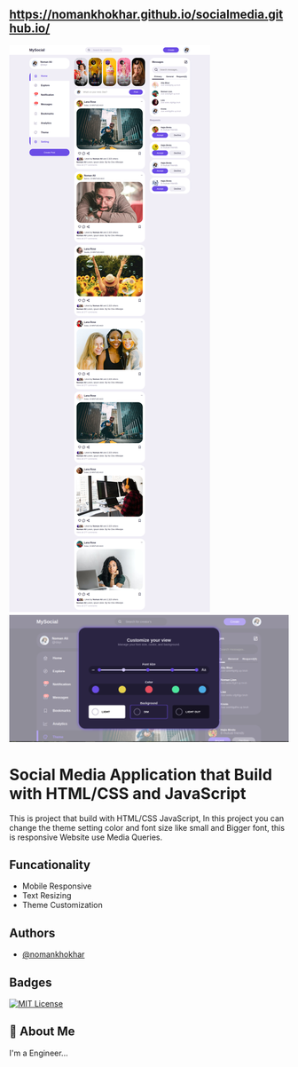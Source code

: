 ## https://nomankhokhar.github.io/socialmedia.github.io/

![Project Screenshot](./img/Social-Media-Responsive.png)
![Project Screenshot](./img/Setting.png)

# Social Media Application that Build with HTML/CSS and JavaScript 

This is project that build with HTML/CSS JavaScript, In this project you can change the theme setting color and font size like small and Bigger font, this is responsive Website use Media Queries.



## Funcationality

 - Mobile Responsive
 - Text Resizing
 - Theme Customization

## Authors

- [@nomankhokhar](https://www.github.com/nomankhokhar)

## Badges

[![MIT License](https://img.shields.io/badge/License-MIT-green.svg)](https://choosealicense.com/licenses/mit/)

## 🚀 About Me

I'm a Engineer...